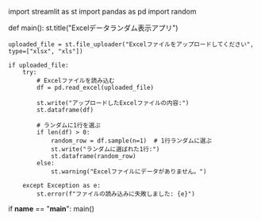 import streamlit as st
import pandas as pd
import random

def main():
    st.title("Excelデータランダム表示アプリ")

    uploaded_file = st.file_uploader("Excelファイルをアップロードしてください", type=["xlsx", "xls"])
    
    if uploaded_file:
        try:
            # Excelファイルを読み込む
            df = pd.read_excel(uploaded_file)

            st.write("アップロードしたExcelファイルの内容:")
            st.dataframe(df)

            # ランダムに1行を選ぶ
            if len(df) > 0:
                random_row = df.sample(n=1)  # 1行ランダムに選ぶ
                st.write("ランダムに選ばれた1行:")
                st.dataframe(random_row)
            else:
                st.warning("Excelファイルにデータがありません。")
        
        except Exception as e:
            st.error(f"ファイルの読み込みに失敗しました: {e}")

if __name__ == "__main__":
    main()

